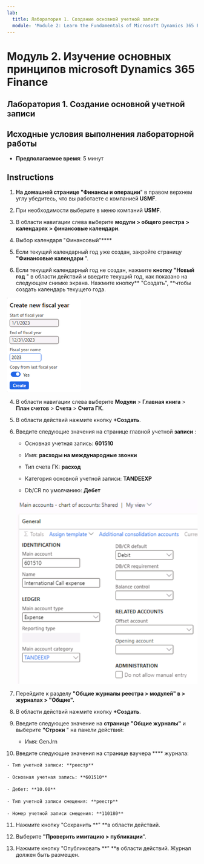 ```yaml
---
lab:
  title: Лаборатория 1. Создание основной учетной записи
  module: 'Module 2: Learn the Fundamentals of Microsoft Dynamics 365 Finance'
---
```


# Модуль 2. Изучение основных принципов microsoft Dynamics 365 Finance

## Лаборатория 1. Создание основной учетной записи

## Исходные условия выполнения лабораторной работы

   - **Предполагаемое время**: 5 минут

## Instructions


1.  **На домашней странице "Финансы и операции**" в правом верхнем углу убедитесь, что вы работаете с компанией **USMF**.

2.  При необходимости выберите в меню компаний **USMF**.
3.  В области навигации слева выберите **модули > общего реестра > календарях > финансовые календари**.
4.  Выбор календаря "Финансовый"****
5.  Если текущий календарный год уже создан, закройте страницу **"Финансовые календари** ".
6. Если текущий календарный год не создан, нажмите **кнопку "Новый год** " в области действий и введите текущий год, как показано на следующем снимке экрана. Нажмите кнопку** "Создать", **чтобы создать календарь текущего года.

![Снимок экрана: создание нового года в финансовом календаре](./media/lab-create-a-main-account-04.png)


4.  В области навигации слева выберите **Модули** > **Главная книга** > **План счетов** > **Счета** > **Счета ГК**.

5.  В области действий нажмите кнопку **+Создать**.

6.  Введите следующие значения на странице главной учетной **записи** :

    - Основная учетная запись: **601510**

    - Имя: **расходы на международные звонки**

    - Тип счета ГК: **расход**

    - Категория основной учетной записи: **TANDEEXP**

    - Db/CR по умолчанию: **Дебет**

    ![Снимок экрана: основные учетные записи — диаграмма учетных записей: общая страница, в которой необходимо добавить различные значения.](./media/lab-create-a-main-account-01.png)

7.  Перейдите к разделу **"Общие журналы реестра &gt; модулей" в &gt; журналах &gt; "Общие".**

8.  В области действий нажмите кнопку **+Создать**.

9.  Введите следующее значение на **странице "Общие журналы"** и выберите **"Строки** " на панели действий:

    - Имя: GenJrn

10.  Введите следующие значения на странице ваучера **** журнала:

    - Тип учетной записи: **реестр**

    - Основная учетная запись: **601510**

    - Дебет: **10.00** 

    - Тип учетной записи смещения: **реестр**

    - Номер учетной записи смещения: **110180** 

11. Нажмите кнопку "Сохранить **" **в области действий.

12. Выберите **"Проверить имитацию &gt; публикации**". 

13. Нажмите кнопку "Опубликовать **" **в области действий. Журнал должен быть размещен.
